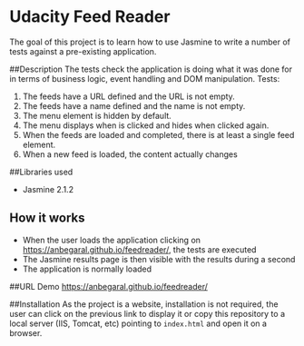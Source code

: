# Udacity Feed Reader
The goal of this project is to learn how to use Jasmine to write a number of tests against a pre-existing application.

##Description
The tests check the application is doing what it was done for in terms of business logic, event handling and DOM manipulation. Tests:

1. The feeds have a URL defined and the URL is not empty.
2. The feeds have a name defined and the name is not empty.
3. The menu element is hidden by default.
4. The menu displays when is clicked and hides when clicked again.
5. When the feeds are loaded and completed, there is at least a single feed element.
6. When a new feed is loaded, the content actually changes

##Libraries used
- Jasmine 2.1.2

## How it works
- When the user loads the application clicking on https://anbegaral.github.io/feedreader/, the tests are executed
- The Jasmine results page is then visible with the results during a second
- The application is normally loaded

##URL Demo
https://anbegaral.github.io/feedreader/

##Installation
As the project is a website, installation is not required, the user can click on the previous link to display it or copy this repository to a local server (IIS, Tomcat, etc) pointing to `index.html` and open it on a browser.
